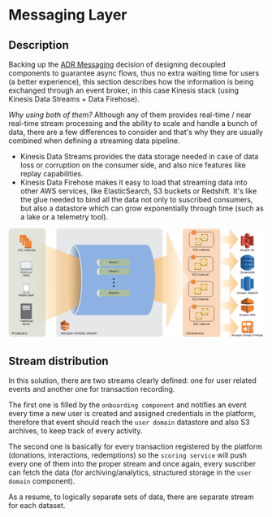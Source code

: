# Messaging Layer

## Description
Backing up the [ADR Messaging](/ADRs/adr-messaging-mechanism.md) decision of designing decoupled components to guarantee async flows, thus no extra waiting time for users (a better experience), this section describes how the information is being exchanged through an event broker, in this case Kinesis stack (using Kinesis Data Streams + Data Firehose). 

_Why using both of them?_ Although any of them provides real-time / near real-time stream processing and the ability to scale and handle a bunch of data, there are a few differences to consider and that's why they are usually combined when defining a streaming data pipeline. 

- Kinesis Data Streams provides the data storage needed in case of data loss or corruption on the consumer side, and also nice features like replay capabilities.
- Kinesis Data Firehose makes it easy to load that streaming data into other AWS services, like ElasticSearch, S3 buckets or Redshift. It's like the glue needed to bind all the data not only to suscribed consumers, but also a datastore which can grow exponentially through time (such as a lake or a telemetry tool).

![Kinesis Streams](/Assets/kinesis-streams.png)

## Stream distribution

In this solution, there are two streams clearly defined: one for user related events and another one for transaction recording.

The first one is filled by the `onboarding component` and notifies an event every time a new user is created and assigned credentials in the platform, therefore that event should reach the `user domain` datastore and also S3 archives, to keep track of every activity.

The second one is basically for every transaction registered by the platform (donations, interactions, redemptions) so the `scoring service` will push every one of them into the proper stream and once again, every suscriber can fetch the data (for archiving/analytics, structured storage in the `user domain` component).

As a resume, to logically separate sets of data, there are separate stream for each dataset.